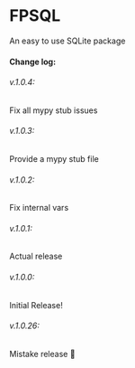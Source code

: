 # FPSQL
An easy to use SQLite package
#### Change log:
###### v.1.0.4:
Fix all mypy stub issues
###### v.1.0.3:
Provide a mypy stub file
###### v.1.0.2:
Fix internal vars
###### v.1.0.1:
Actual release
###### v.1.0.0:
Initial Release!
###### v.1.0.26:
Mistake release :facepalm: